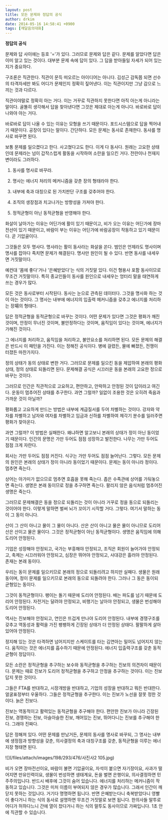```yaml
---
layout: post
title: 모든 문제와 정답의 공식
author: drkim
date: 2014-05-16 14:58:41 +0900
tags: [깨달음의대화]
---
```

**정답의 공식**

  


문제와 답 사이에는 등호 '='가 있다. 그러므로 문제와 답은 같다. 문제를 알았다면 답은 이미 알고 있는 것이다. 대부분 문제 속에 답이 있다. 그 답을 받아들일 자세가 되어 있는지가 중요하다. 

  


구조론은 직관한다. 직관이 문득 떠오르는 아이디어는 아니다. 김성근 감독쯤 되면 선수의 타격자세만 봐도 어디가 문제인지 정확히 짚어낸다. 이는 직관이지만 그냥 감으로 느끼는 것과 다르다. 

  


직관이야말로 정확히 아는 거다. 이는 거꾸로 직관하지 못한다면 아직 아는게 아니라는 말이다. 골똘히 생각해서 답을 찾아낸다면 그것은 제대로 아는게 아니다. 바로바로 답이 나와야 아는 거다. 

  


바로바로 답이 나올 수 있는 이유는 모형을 쓰기 때문이다. 포드시스템으로 답을 찍어내기 때문이다. 공장이 있다는 말이다. 간단하다. 모든 문제는 동사로 존재한다. 동사를 명사로 바꾸면 된다.

  


보통 문제를 일으켰다고 한다. 사고쳤다고도 한다. 이게 다 동사다. 원래는 고요한 상태인데 문제라는 넘이 갑작스럽게 활동을 시작하여 소란을 일으킨 거다. 전란이나 천재지변이라도 그러하다. 

  


1. 동사를 명사로 바꾸라.  
      
2. 명사는 에너지 처리의 메커니즘을 갖춘 장의 형태라야 한다.  
      
3. 내부에 축과 대칭으로 된 가치판단 구조를 갖추어야 한다.  
      
4. 조직의 생장점과 치고나가는 방향성을 가져야 한다.  
      
5. 정적균형이 아닌 동적균형을 반영해야 한다.

  


화살이 날아가는 이유는 어딘가에 활이 있기 때문이고, 비가 오는 이유는 어딘가에 장마전선이 있기 때문이고, 바람이 부는 이유는 어딘가에 바람공장이 작동하고 있기 때문이다. 곧 기압골이다. 

  


그것들은 모두 명사다. 명사라는 활이 동사라는 화살을 쏜다. 범인은 언제라도 명사이며 명사를 잡아다 족치면 문제가 해결된다. 명사만 원인이 될 수 있다. 반면 동사를 내세우면 거짓말이다. 

  


예컨대 '몸에 좋다'거나 '은혜받았다'는 식의 거짓말 있다. 이건 형용사 포함 동사이므로 무조건 거짓말이다. 특히 종교인들이 동사를 원인으로 내세우는 엉터리 말을 태연하게 쓰는 경우가 많다. 

  


모든 것은 동사로부터 시작된다. 동사는 눈으로 관측된 데이터다. 그것을 명사화 하는 것이 아는 것이다. 그 명사는 내부에 에너지의 입출력 메커니즘을 갖추고 에너지를 처리하는 장場의 형태다. 

  


답은 정적균형을 동적균형으로 바꾸는 것이다. 어떤 문제가 있다면 그것은 평화가 깨진 것이며, 안정이 무너진 것이며, 불안정하다는 것이며, 움직임이 있다는 것이며, 에너지가 가해진 것이다.

  


그 에너지를 처리하고, 움직임을 처리하고, 불안요소를 처리하면 된다. 모든 문제의 해결은 반드시 이 패턴을 가진다. 이는 정해진 공식이다. 병에 걸렸든, 물에 빠졌든, 전쟁이 터졌든 마찬가지다.

  


정의 상태가 동의 상태로 변한 거다. 그러므로 문제를 일으킨 동을 제압하여 본래의 평화상태, 정의 상태로 되돌리면 된다. 문제해결 공식은 시끄러운 동을 본래의 고요한 정으로 바꾸는 것이다. 

  


그러므로 인간은 직관적으로 고요하고, 편안하고, 안락하고 안정된 것이 답이라고 여긴다. 운동이 멈추어진 상태를 추구한다. 과연 그럴까? 일없이 조용한 것은 오히려 죽음과 가까운 것이 아닐까? 

  


평화롭고 고요하게 만드는 방법은 내부에 계급질서를 두어 차별하는 것이다. 강자와 약자를 차별하고 남자와 여자를 차별하고 임금과 신하를 차별하여 제각기 분수를 일러주면 평화가 찾아온다. 

  


과연 그럴까? 이 방법은 실패한다. 왜냐하면 알고보니 본래의 상태가 정이 아닌 동이었기 때문이다. 인간의 문명은 가만 두어도 점점 성장하고 발전한다. 나무는 가만 두어도 점점 크게 자란다. 

  


회사는 가만 두어도 점점 커진다. 식구는 가만 두어도 점점 늘어난다. 그렇다. 모든 문제의 원인은 본래의 상태가 정이 아니라 동이었기 때문이다. 문제는 동이 아니라 정이다. 멈추면 죽는다.

  


상어는 아가미가 없으므로 멈추면 호흡을 못해 죽는다. 좁은 수족관에 상어를 가둬놓으면 죽는다. 생명은 본래 동이므로 정을 추구하면 죽는다. 팔리지 않은 음식처럼 멈추어진 생명은 죽는다. 

  


그러므로 문제해결은 동을 정으로 되돌리는 것이 아니라 거꾸로 정을 동으로 되돌리는 것이어야 한다. 이렇게 말하면 벌써 뇌가 꼬이기 시작할 거다. 그렇다. 여기서 말하는 동이 그 동이 아니다. 

  


산이 그 산이 아니고 물이 그 물이 아니다. 산은 산이 아니고 물은 물이 아니므로 도리어 산은 산이고 물은 물이다. 그것은 정적균형이 아닌 동적균형이다. 생명은 움직임에 의해 도리어 안정된다.

  


기업은 성장해야 안정되고, 국가는 부흥해야 안정되고, 조직은 회원이 늘어가야 안정되고, 축제는 시끄러워야 안정되고, 심장은 뛰어야 안정되고, 사대강은 흘러야 안정된다. 존재는 본래 동이다. 

  


우리는 동이 문제를 일으키므로 본래의 정으로 되돌리려고 하지만 실패다. 생물은 원래 동이며, 정이 문제를 일으키므로 본래의 동으로 되돌려야 한다. 그러나 그 동은 동이되 균형있는 동이다. 

  


그것이 동적균형이다. 팽이는 돌기 때문에 도리어 안정된다. 배는 파도를 넘기 때문에 도리어 안정된다. 자전거는 달려야 안정되고, 비행기는 날아야 안정되고, 생물은 번성해야 도리어 안정된다. 

  


역사는 진보해야 안정되고, 연인은 뜨겁게 만나야 도리어 안정된다. 내부에 경쟁구조를 갖추고 역동성과 활력을 가진 팽팽하게 긴장된 상태가 더 안정된 상태다. 팔팔하게 살아있어야 안정된다. 

  


정지해 있는 것은 타격하면 넘어지지만 스케이트를 타는 김연아는 밀어도 넘어지지 않는다. 움직이는 것은 에너지를 흡수하기 때문에 안정된다. 에너지 입출력구조를 갖춘 동적균형이 정답이다. 

  


모든 소란은 정적균형을 추구하는 보수와 동적균형을 추구하는 진보의 의견차이 때문이다. 문제는 때로 진보가 도리어 정적균형을 추구하고 안정을 추구하는 것이다. 이는 진보답지 못한 것이다. 

  


그들은 FTA를 반대하고, 시장개방을 반대하고, 기업의 성장을 반대하고 뭐든 반대한다. 얼굴표정부터 우울하다. 그들은 정적균형을 추구한다. 이는 진보가 노선을 잘못 정한 것이다. 늙은 진보다.

  


진보는 역동적이고 활력있는 동적균형을 추구해야 한다. 편안한 진보가 아니라 긴장된 진보, 경쟁하는 진보, 아슬아슬한 진보, 깨어있는 진보, 뛰어다니는 진보를 추구해야 한다. 그래야 진짜다. 

  


답은 정해져 있다. 어떤 문제를 만났거든, 문제의 동사를 명사로 바꾸되, 그 명사는 내부에 생정점과 방향성을 갖춘, 의사결정의 축과 대칭구조를 갖춘, 동적균형을 이루는 에너지장 형태면 된다. 

  



![](/files/attach/images/198/293/476/사진사2 105.jpg)   


  


비가 오면 장마전선이요, 바람이 불면 기압골이요, 자석이 붙으면 자기장이요, 사과가 떨어지면 만유인력이요, 생물이 번성하면 생태계요, 돈을 벌면 은행이요, 의사결정하면 민주주의입니다. 반드시 배후에 그것이 숨어 있습니다. 에너지를 처리하는 메커니즘이 작동하고 있습니다. 그것은 미처 이름이 부여되지 않은 경우가 많습니다. 그래서 인간이 깨닫지 못하는 것입니다. 거기다 명명하면 됩니다. 반면 은혜받는다니 축복받았다니 영빨이 좋다거니 하는 식의 동사로 설명하면 무조건 거짓말로 보면 됩니다. 한의사들 말투로 어디가 허하다느니 간에 열이 찼다거니 하는 식의 말투도 동사이므로 가짜입니다. 1초 안에 직관할 수 있습니다.